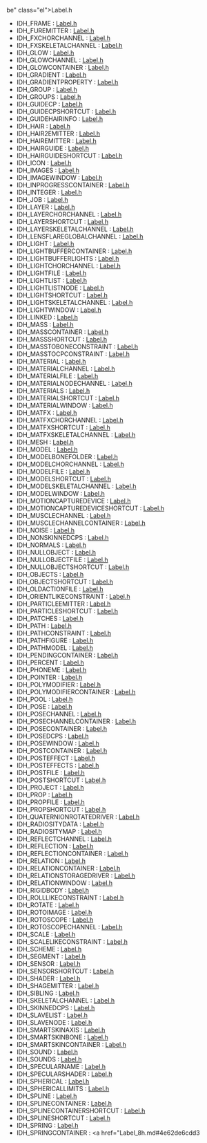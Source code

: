 be" class="el">Label.h</a>
- IDH_FRAME : <a href="Label_8h.md#e7e6a2bcefd7ed7639dc99692666b547" class="el">Label.h</a>
- IDH_FUREMITTER : <a href="Label_8h.md#1f55fa5c2bbce148bf6a2e2cedf69ecf" class="el">Label.h</a>
- IDH_FXCHORCHANNEL : <a href="Label_8h.md#d3bf6d8919397d83312cd72ae1f79c9b" class="el">Label.h</a>
- IDH_FXSKELETALCHANNEL : <a href="Label_8h.md#a3842d486efe4d2740c2595bec85f642" class="el">Label.h</a>
- IDH_GLOW : <a href="Label_8h.md#51a336ee16fd71cf1e1313b05072d357" class="el">Label.h</a>
- IDH_GLOWCHANNEL : <a href="Label_8h.md#bcdb6416fdc2c255b0170049494b930e" class="el">Label.h</a>
- IDH_GLOWCONTAINER : <a href="Label_8h.md#b555d341250a81dc5878e29a30a3a901" class="el">Label.h</a>
- IDH_GRADIENT : <a href="Label_8h.md#af2b269ae2496cd8a96dacf77b5ac935" class="el">Label.h</a>
- IDH_GRADIENTPROPERTY : <a href="Label_8h.md#1b0dc026b9f72ed82d37c71c69d90e7f" class="el">Label.h</a>
- IDH_GROUP : <a href="Label_8h.md#752494986f3ba181eef26f3c9903e727" class="el">Label.h</a>
- IDH_GROUPS : <a href="Label_8h.md#b878c60d8418e5e60c1d495d8df63498" class="el">Label.h</a>
- IDH_GUIDECP : <a href="Label_8h.md#a265a612c9d6a7048a88a3d9aa64d8f1" class="el">Label.h</a>
- IDH_GUIDECPSHORTCUT : <a href="Label_8h.md#0b8cad64e97b4ca9c3add7f9f15b0adc" class="el">Label.h</a>
- IDH_GUIDEHAIRINFO : <a href="Label_8h.md#dfcd3f122d13e534439312fd14ad567d" class="el">Label.h</a>
- IDH_HAIR : <a href="Label_8h.md#a7d30ffd5e1d342913779d0be5278fb4" class="el">Label.h</a>
- IDH_HAIR2EMITTER : <a href="Label_8h.md#45b00923b7824a94018c0baf64a5a2ce" class="el">Label.h</a>
- IDH_HAIREMITTER : <a href="Label_8h.md#6e1c04a54844f65273f3b3e51435f5be" class="el">Label.h</a>
- IDH_HAIRGUIDE : <a href="Label_8h.md#9df515be141dc2b1cfae85d5cf2b5e0f" class="el">Label.h</a>
- IDH_HAIRGUIDESHORTCUT : <a href="Label_8h.md#0f0528ad3be133c0ee2514d9d2fb2f0f" class="el">Label.h</a>
- IDH_ICON : <a href="Label_8h.md#b00d57496306caf11c8883e1f830474d" class="el">Label.h</a>
- IDH_IMAGES : <a href="Label_8h.md#37d8c79101fff704d81749d4e6d87272" class="el">Label.h</a>
- IDH_IMAGEWINDOW : <a href="Label_8h.md#382538fe1a0d692ea6697719db193b03" class="el">Label.h</a>
- IDH_INPROGRESSCONTAINER : <a href="Label_8h.md#b5b34441858ea27fda4b710ebd41b5ee" class="el">Label.h</a>
- IDH_INTEGER : <a href="Label_8h.md#9fc7f83b04fe822b23e67fcfb9c47a67" class="el">Label.h</a>
- IDH_JOB : <a href="Label_8h.md#594d46fcd41c205f5ced4292cd1d0204" class="el">Label.h</a>
- IDH_LAYER : <a href="Label_8h.md#74f9f177ce0ba9a8e72b6a457fa45c5e" class="el">Label.h</a>
- IDH_LAYERCHORCHANNEL : <a href="Label_8h.md#317dc52a06092d1b39e0ca18285a0e92" class="el">Label.h</a>
- IDH_LAYERSHORTCUT : <a href="Label_8h.md#7e51aee47ce8ba9d2861b8518f709dcc" class="el">Label.h</a>
- IDH_LAYERSKELETALCHANNEL : <a href="Label_8h.md#f8caa342488374faabd475a7e484c30d" class="el">Label.h</a>
- IDH_LENSFLAREGLOBALCHANNEL : <a href="Label_8h.md#8e264db2aa781b5d0e12b16d45f05c6e" class="el">Label.h</a>
- IDH_LIGHT : <a href="Label_8h.md#53973e560db9133a715382b38f88d3cc" class="el">Label.h</a>
- IDH_LIGHTBUFFERCONTAINER : <a href="Label_8h.md#3abe4f07efca98d3f49eb87d578d1544" class="el">Label.h</a>
- IDH_LIGHTBUFFERLIGHTS : <a href="Label_8h.md#1e840dbe7209ec9f583e669bf9042419" class="el">Label.h</a>
- IDH_LIGHTCHORCHANNEL : <a href="Label_8h.md#be5abb34d484182aa19d13157b1be28f" class="el">Label.h</a>
- IDH_LIGHTFILE : <a href="Label_8h.md#d632c3aa550087eecc96df92f2cdacab" class="el">Label.h</a>
- IDH_LIGHTLIST : <a href="Label_8h.md#a03c2b25ba7050c1cdfe574a6268af4c" class="el">Label.h</a>
- IDH_LIGHTLISTNODE : <a href="Label_8h.md#f25286ad65c55d9712bfaf1dda013080" class="el">Label.h</a>
- IDH_LIGHTSHORTCUT : <a href="Label_8h.md#59c0260e2767d818650bd596a605b58c" class="el">Label.h</a>
- IDH_LIGHTSKELETALCHANNEL : <a href="Label_8h.md#bafdc523e4564cf61740fb752dc1c5ff" class="el">Label.h</a>
- IDH_LIGHTWINDOW : <a href="Label_8h.md#5f292581f09f7fdc3f6994bba93a836d" class="el">Label.h</a>
- IDH_LINKED : <a href="Label_8h.md#3c0abbed4966064e5e093d322c163026" class="el">Label.h</a>
- IDH_MASS : <a href="Label_8h.md#2b6331264b3c79f199a1e1a90de68af8" class="el">Label.h</a>
- IDH_MASSCONTAINER : <a href="Label_8h.md#8414a24ef0a22d49e094b148326bec61" class="el">Label.h</a>
- IDH_MASSSHORTCUT : <a href="Label_8h.md#834111dba4db4ca826c95768e67f4ad2" class="el">Label.h</a>
- IDH_MASSTOBONECONSTRAINT : <a href="Label_8h.md#c7dd94604f6d3521de369739fc509e16" class="el">Label.h</a>
- IDH_MASSTOCPCONSTRAINT : <a href="Label_8h.md#3b43a9c1c7cfd9c8ea5ad32affbd33a2" class="el">Label.h</a>
- IDH_MATERIAL : <a href="Label_8h.md#3bd632039340ff274747bc2a2b240636" class="el">Label.h</a>
- IDH_MATERIALCHANNEL : <a href="Label_8h.md#ced4d837bb3ada7bc37b220b20d8ee70" class="el">Label.h</a>
- IDH_MATERIALFILE : <a href="Label_8h.md#2ab0759777dbb30a079e9c476c5ee579" class="el">Label.h</a>
- IDH_MATERIALNODECHANNEL : <a href="Label_8h.md#dfe6c097673e0de710c5b2be871e91a6" class="el">Label.h</a>
- IDH_MATERIALS : <a href="Label_8h.md#1284c6d88795975cb132ef064159cdfe" class="el">Label.h</a>
- IDH_MATERIALSHORTCUT : <a href="Label_8h.md#7a502720ac35f40b583b3841fb568524" class="el">Label.h</a>
- IDH_MATERIALWINDOW : <a href="Label_8h.md#04fb708393ddb67e0678b2a72b74909b" class="el">Label.h</a>
- IDH_MATFX : <a href="Label_8h.md#f3d95c012194e4907045ab7a8a7b929c" class="el">Label.h</a>
- IDH_MATFXCHORCHANNEL : <a href="Label_8h.md#d92d89970ba66bf8191db8f47f746578" class="el">Label.h</a>
- IDH_MATFXSHORTCUT : <a href="Label_8h.md#4eb9e46c9ff74d3e500dfc9bf0c4860b" class="el">Label.h</a>
- IDH_MATFXSKELETALCHANNEL : <a href="Label_8h.md#d9dd438fffe44fad3709a751a25e40c3" class="el">Label.h</a>
- IDH_MESH : <a href="Label_8h.md#d13d495fb4bc9269884495aef3e8f842" class="el">Label.h</a>
- IDH_MODEL : <a href="Label_8h.md#4b511fc61d3925cb4fca3fd582caaa34" class="el">Label.h</a>
- IDH_MODELBONEFOLDER : <a href="Label_8h.md#1165556a19164d7d82778528119f851f" class="el">Label.h</a>
- IDH_MODELCHORCHANNEL : <a href="Label_8h.md#5a4a713c67f163cd7d83a400982ca250" class="el">Label.h</a>
- IDH_MODELFILE : <a href="Label_8h.md#60d361b6bc234f2a6cf521f3fab42212" class="el">Label.h</a>
- IDH_MODELSHORTCUT : <a href="Label_8h.md#6907206eae2458a7f3ab055f03693a9b" class="el">Label.h</a>
- IDH_MODELSKELETALCHANNEL : <a href="Label_8h.md#a79b5fbf14db1dc930fc46a8f3f32614" class="el">Label.h</a>
- IDH_MODELWINDOW : <a href="Label_8h.md#7f7bdb9cc6eae12bbb963a29cda854a8" class="el">Label.h</a>
- IDH_MOTIONCAPTUREDEVICE : <a href="Label_8h.md#8978e513d7f88dd7263801bc198a6f71" class="el">Label.h</a>
- IDH_MOTIONCAPTUREDEVICESHORTCUT : <a href="Label_8h.md#e638553d4e5ddd5b43548cd6f5cca50f" class="el">Label.h</a>
- IDH_MUSCLECHANNEL : <a href="Label_8h.md#903694cdf9445f8846497402a93bb695" class="el">Label.h</a>
- IDH_MUSCLECHANNELCONTAINER : <a href="Label_8h.md#f1b89d5849cd940c7428f0647dfccff7" class="el">Label.h</a>
- IDH_NOISE : <a href="Label_8h.md#47ed82521c42158844b0dbd5d93f24c1" class="el">Label.h</a>
- IDH_NONSKINNEDCPS : <a href="Label_8h.md#983444444c92936d8f24865137cdc4bd" class="el">Label.h</a>
- IDH_NORMALS : <a href="Label_8h.md#05bfea5de1603bfe15242c9608c86e70" class="el">Label.h</a>
- IDH_NULLOBJECT : <a href="Label_8h.md#f4774019361683a6d7112ab88a062c64" class="el">Label.h</a>
- IDH_NULLOBJECTFILE : <a href="Label_8h.md#13f29ceb410ed4af22d3ce9ed0f35759" class="el">Label.h</a>
- IDH_NULLOBJECTSHORTCUT : <a href="Label_8h.md#9ce1bc00427b86098e7b94f797706a60" class="el">Label.h</a>
- IDH_OBJECTS : <a href="Label_8h.md#3f50bf29936d3d35a3c60d51d69704df" class="el">Label.h</a>
- IDH_OBJECTSHORTCUT : <a href="Label_8h.md#dc66f638e20022db5595dc607ad99620" class="el">Label.h</a>
- IDH_OLDACTIONFILE : <a href="Label_8h.md#129dd0d6df342f33fa8bda55074d7fce" class="el">Label.h</a>
- IDH_ORIENTLIKECONSTRAINT : <a href="Label_8h.md#be7bff837057e063b429962d3203ba77" class="el">Label.h</a>
- IDH_PARTICLEEMITTER : <a href="Label_8h.md#89108583d2867da17c6c8942bc0354a9" class="el">Label.h</a>
- IDH_PARTICLESHORTCUT : <a href="Label_8h.md#eb7aed883289e4da211f2e2b18a2e15c" class="el">Label.h</a>
- IDH_PATCHES : <a href="Label_8h.md#f133bdb35e8388536625a304f90e982f" class="el">Label.h</a>
- IDH_PATH : <a href="Label_8h.md#08dc05f3fb1b46f0b041dbb280324bbc" class="el">Label.h</a>
- IDH_PATHCONSTRAINT : <a href="Label_8h.md#1ab9903b36f75f3d583a2895e146f755" class="el">Label.h</a>
- IDH_PATHFIGURE : <a href="Label_8h.md#f82ebb5901fd737285d3f5bb66e96f3b" class="el">Label.h</a>
- IDH_PATHMODEL : <a href="Label_8h.md#886ceda6c2250bfbe80ba906981d320d" class="el">Label.h</a>
- IDH_PENDINGCONTAINER : <a href="Label_8h.md#a73c54d50edc506dbdb05641ced2524c" class="el">Label.h</a>
- IDH_PERCENT : <a href="Label_8h.md#b75c1de21a7289bfb4400aea4610498f" class="el">Label.h</a>
- IDH_PHONEME : <a href="Label_8h.md#cead24a1322116422149c5aa2000a8e5" class="el">Label.h</a>
- IDH_POINTER : <a href="Label_8h.md#faf969609f42a4070393d3427a484d2c" class="el">Label.h</a>
- IDH_POLYMODIFIER : <a href="Label_8h.md#2e6e9a2a8201061ac3f8f08ff533a2ef" class="el">Label.h</a>
- IDH_POLYMODIFIERCONTAINER : <a href="Label_8h.md#4c752848ad9f2e837219550b1b1cf6a5" class="el">Label.h</a>
- IDH_POOL : <a href="Label_8h.md#fd372a11dbb02bb450125be5d5ca2005" class="el">Label.h</a>
- IDH_POSE : <a href="Label_8h.md#9271dae40bab94dea0206035038ae7ab" class="el">Label.h</a>
- IDH_POSECHANNEL : <a href="Label_8h.md#7145ad3d4741eba61cb65929b1221542" class="el">Label.h</a>
- IDH_POSECHANNELCONTAINER : <a href="Label_8h.md#f63ad453e39eb4785dee12d06fb8eab3" class="el">Label.h</a>
- IDH_POSECONTAINER : <a href="Label_8h.md#035f1ebaf03e5242625225ff7662e1ac" class="el">Label.h</a>
- IDH_POSEDCPS : <a href="Label_8h.md#13048fbf250795868ba3d46a6a108ae3" class="el">Label.h</a>
- IDH_POSEWINDOW : <a href="Label_8h.md#d5ee6229eb51b6706dc36a3b0222119f" class="el">Label.h</a>
- IDH_POSTCONTAINER : <a href="Label_8h.md#3251f2f2dd753c45cede251fe8db9abf" class="el">Label.h</a>
- IDH_POSTEFFECT : <a href="Label_8h.md#4b239e30b2034eabb0e61233b4b3764a" class="el">Label.h</a>
- IDH_POSTEFFECTS : <a href="Label_8h.md#d23e39c49b2442f0911f7c3c5a83715e" class="el">Label.h</a>
- IDH_POSTFILE : <a href="Label_8h.md#7801b4470c700e3a9ec69e6af8657a36" class="el">Label.h</a>
- IDH_POSTSHORTCUT : <a href="Label_8h.md#eb55a143031cd2f784b58a55e70f3275" class="el">Label.h</a>
- IDH_PROJECT : <a href="Label_8h.md#f9f015ffb5d1ec41211f0dfb7bd4d4e9" class="el">Label.h</a>
- IDH_PROP : <a href="Label_8h.md#8b465b5fbfe531486fce1bac44901447" class="el">Label.h</a>
- IDH_PROPFILE : <a href="Label_8h.md#87b274eabccedf0e1ae99c82d17d4ada" class="el">Label.h</a>
- IDH_PROPSHORTCUT : <a href="Label_8h.md#32e86822c04259a340691735090eb3d4" class="el">Label.h</a>
- IDH_QUATERNIONROTATEDRIVER : <a href="Label_8h.md#e30d25dba076cab9808984f90891b420" class="el">Label.h</a>
- IDH_RADIOSITYDATA : <a href="Label_8h.md#123400e3f8ecdbabcdf60e4e4cfb3f06" class="el">Label.h</a>
- IDH_RADIOSITYMAP : <a href="Label_8h.md#fd7d5a66dac8139b4047d59c2459bfcd" class="el">Label.h</a>
- IDH_REFLECTCHANNEL : <a href="Label_8h.md#735ea4251f5c2ed3c0c1ac01857587a1" class="el">Label.h</a>
- IDH_REFLECTION : <a href="Label_8h.md#399fe307c729e65cd55e5509ec828b90" class="el">Label.h</a>
- IDH_REFLECTIONCONTAINER : <a href="Label_8h.md#a526d13411a1ad77d8bd34ed7491a9c6" class="el">Label.h</a>
- IDH_RELATION : <a href="Label_8h.md#cbc8e2a8f4d8b3d4a1883e6a367d3ad0" class="el">Label.h</a>
- IDH_RELATIONCONTAINER : <a href="Label_8h.md#c12cdd4d474563a89dc3f2a329d82803" class="el">Label.h</a>
- IDH_RELATIONSTORAGEDRIVER : <a href="Label_8h.md#a8d44f4c89e5ea9016f523d883deccfb" class="el">Label.h</a>
- IDH_RELATIONWINDOW : <a href="Label_8h.md#88b167fe57f84bc8e0b0699da5b6a23f" class="el">Label.h</a>
- IDH_RIGIDBODY : <a href="Label_8h.md#75772053f41153ee9d63fe3fb01c17aa" class="el">Label.h</a>
- IDH_ROLLLIKECONSTRAINT : <a href="Label_8h.md#61529f93222c9b0477e47642839da023" class="el">Label.h</a>
- IDH_ROTATE : <a href="Label_8h.md#50da88d494bc183bd0ad6e315d4d3b11" class="el">Label.h</a>
- IDH_ROTOIMAGE : <a href="Label_8h.md#42e176dd7282ba9ca6d0378973fc02da" class="el">Label.h</a>
- IDH_ROTOSCOPE : <a href="Label_8h.md#a95ef720cd3106031706cb51ce3523b1" class="el">Label.h</a>
- IDH_ROTOSCOPECHANNEL : <a href="Label_8h.md#80ed7bba58377812062e175be28005cb" class="el">Label.h</a>
- IDH_SCALE : <a href="Label_8h.md#a0c818e96acebb7939d27bb37bd4b99e" class="el">Label.h</a>
- IDH_SCALELIKECONSTRAINT : <a href="Label_8h.md#28709a6484e54ad9a1c586ee61dbdacc" class="el">Label.h</a>
- IDH_SCHEME : <a href="Label_8h.md#ab7b45417fe19538cacfa9b9bfd6fb8e" class="el">Label.h</a>
- IDH_SEGMENT : <a href="Label_8h.md#8fe0fff02d93bd902089acc55270f897" class="el">Label.h</a>
- IDH_SENSOR : <a href="Label_8h.md#82cd25646f39333c38dd722e0d382f13" class="el">Label.h</a>
- IDH_SENSORSHORTCUT : <a href="Label_8h.md#276149ab90f3de23d5612d346cf61272" class="el">Label.h</a>
- IDH_SHADER : <a href="Label_8h.md#35eb7be41a73b1865227abf481b94390" class="el">Label.h</a>
- IDH_SHAGEMITTER : <a href="Label_8h.md#d953c20da848d8a485bde5e68eccf37c" class="el">Label.h</a>
- IDH_SIBLING : <a href="Label_8h.md#21c1bd81b0c1fa79ba0d141f6adc1aa7" class="el">Label.h</a>
- IDH_SKELETALCHANNEL : <a href="Label_8h.md#a9115cb23942a4b671576a51d1422663" class="el">Label.h</a>
- IDH_SKINNEDCPS : <a href="Label_8h.md#edfd7184845ccb5b087d42a8e42eee03" class="el">Label.h</a>
- IDH_SLAVELIST : <a href="Label_8h.md#de71390be8a121099b0b47b33c8faeaa" class="el">Label.h</a>
- IDH_SLAVENODE : <a href="Label_8h.md#4ed0edf7662c693e3a107652774a9de4" class="el">Label.h</a>
- IDH_SMARTSKINAXIS : <a href="Label_8h.md#ee742582136e151b0f142749799681d4" class="el">Label.h</a>
- IDH_SMARTSKINBONE : <a href="Label_8h.md#f3d8236a2fa8a03a07e98352add4e7b4" class="el">Label.h</a>
- IDH_SMARTSKINCONTAINER : <a href="Label_8h.md#ba80e9c66b5cdfa7ddae5ef0b6a5ed09" class="el">Label.h</a>
- IDH_SOUND : <a href="Label_8h.md#a41be4c8aa73a4e2fb6fd6d239d27ac0" class="el">Label.h</a>
- IDH_SOUNDS : <a href="Label_8h.md#c8df16321f8e72a0ddedaf35607923b8" class="el">Label.h</a>
- IDH_SPECULARNAME : <a href="Label_8h.md#fbdc199a04bedfd15ae80dd39629bdc6" class="el">Label.h</a>
- IDH_SPECULARSHADER : <a href="Label_8h.md#1d099f085dfd62b6639d5d2ac257001e" class="el">Label.h</a>
- IDH_SPHERICAL : <a href="Label_8h.md#fe7901d14d364ea2ca78d36a00bf1485" class="el">Label.h</a>
- IDH_SPHERICALLIMITS : <a href="Label_8h.md#0f3ee849e60e8a385e7ed432c6ff0b44" class="el">Label.h</a>
- IDH_SPLINE : <a href="Label_8h.md#ae4bca818fc85b0ad5aff01a0b5d2aa1" class="el">Label.h</a>
- IDH_SPLINECONTAINER : <a href="Label_8h.md#84a2196057f9d3cb4132d3da12e05283" class="el">Label.h</a>
- IDH_SPLINECONTAINERSHORTCUT : <a href="Label_8h.md#490facc59efe01b6dfcbe287d0b867d9" class="el">Label.h</a>
- IDH_SPLINESHORTCUT : <a href="Label_8h.md#7b4605dcdaf88065ae4d02be0672971c" class="el">Label.h</a>
- IDH_SPRING : <a href="Label_8h.md#782f52726d54a8071ec5907777bc5b92" class="el">Label.h</a>
- IDH_SPRINGCONTAINER : <a href="Label_8h.md#4e62de6cdd3